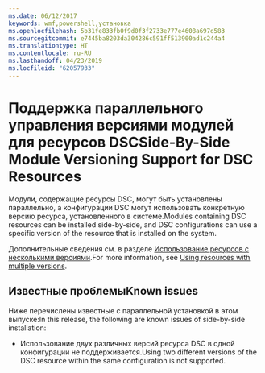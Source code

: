 ```yaml
---
ms.date: 06/12/2017
keywords: wmf,powershell,установка
ms.openlocfilehash: 5b31fe833fb0f9d0f3f2733e777e4608a697d583
ms.sourcegitcommit: e7445ba8203da304286c591ff513900ad1c244a4
ms.translationtype: HT
ms.contentlocale: ru-RU
ms.lasthandoff: 04/23/2019
ms.locfileid: "62057933"
---
```

# <a name="side-by-side-module-versioning-support-for-dsc-resources"></a><span data-ttu-id="39a19-102">Поддержка параллельного управления версиями модулей для ресурсов DSC</span><span class="sxs-lookup"><span data-stu-id="39a19-102">Side-By-Side Module Versioning Support for DSC Resources</span></span>

<span data-ttu-id="39a19-103">Модули, содержащие ресурсы DSC, могут быть установлены параллельно, а конфигурации DSC могут использовать конкретную версию ресурса, установленного в системе.</span><span class="sxs-lookup"><span data-stu-id="39a19-103">Modules containing DSC resources can be installed side-by-side, and DSC configurations can use a specific version of the resource that is installed on the system.</span></span>

<span data-ttu-id="39a19-104">Дополнительные сведения см. в разделе [Использование ресурсов с несколькими версиями](https://msdn.microsoft.com/powershell/dsc/sxsresource).</span><span class="sxs-lookup"><span data-stu-id="39a19-104">For more information, see [Using resources with multiple versions](https://msdn.microsoft.com/powershell/dsc/sxsresource).</span></span>

## <a name="known-issues"></a><span data-ttu-id="39a19-105">Известные проблемы</span><span class="sxs-lookup"><span data-stu-id="39a19-105">Known issues</span></span>

<span data-ttu-id="39a19-106">Ниже перечислены известные с параллельной установкой в этом выпуске:</span><span class="sxs-lookup"><span data-stu-id="39a19-106">In this release, the following are known issues of side-by-side installation:</span></span>

-   <span data-ttu-id="39a19-107">Использование двух различных версий ресурса DSC в одной конфигурации не поддерживается.</span><span class="sxs-lookup"><span data-stu-id="39a19-107">Using two different versions of the DSC resource within the same configuration is not supported.</span></span>
